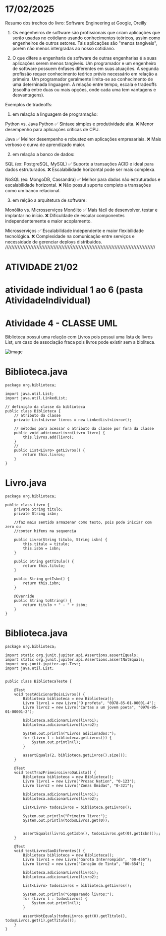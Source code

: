 # 17/02/2025

Resumo dos trechos do livro: Software Engineering at Google, Oreilly

1) Os engenheiros de software são profissionais que criam aplicações que serão usadas no cotidiano usando conhecimentos teóricos, assim como engenheiros de outros setores. Tais aplicações são "menos tangíveis", porém não menos intergradas ao nosso cotidiano. 

2) O que difere a engenharia de software de outras engenharias é a suas aplicações serem menos tangíveis. Um programador e um engenheiro de software possuem ênfases diferentes em suas atuações. A segunda profissão requer conhecimento teórico prévio necessário em relação a primeira. Um programador geralmente limita-se ao conhecimento de uma deterninada linguagem. A relação entre tempo, escala e tradeoffs (escolha entre duas ou mais opções, onde cada uma tem vantagens e desvantagens).

Exemplos de tradeoffs: 

1) em relação a linguagem de programação:

Python vs. Java
Python
✅ Sintaxe simples e produtividade alta.
❌ Menor desempenho para aplicações críticas de CPU.

Java
✅ Melhor desempenho e robustez em aplicações empresariais.
❌ Mais verboso e curva de aprendizado maior.

2) em relação a banco de dados:

SQL (ex: PostgreSQL, MySQL)
✅ Suporte a transações ACID e ideal para dados estruturados.
❌ Escalabilidade horizontal pode ser mais complexa.

NoSQL (ex: MongoDB, Cassandra)
✅ Melhor para dados não estruturados e escalabilidade horizontal.
❌ Não possui suporte completo a transações como um banco relacional.

3) em relção a arquitetura de software: 

Monólito vs. Microsserviços
Monólito
✅ Mais fácil de desenvolver, testar e implantar no início.
❌ Dificuldade de escalar componentes independentemente e maior acoplamento.

Microsserviços
✅ Escalabilidade independente e maior flexibilidade tecnológica.
❌ Complexidade na comunicação entre serviços e necessidade de gerenciar deploys distribuídos.
////////////////////////////////////////////////////////////////////////////////////////////////


# ATIVIDADE 21/02 

# atividade individual 1 ao 6 (pasta AtividadeIndividual)

# Atividade 4 - CLASSE UML 
Biblioteca possui uma relação com Livros pois possui uma lista de livros List<Livro>, um caso de associação fraca pois livros pode existir sem a bibliteca.

![image](https://github.com/user-attachments/assets/aaf72f27-7c9e-4e4e-b384-294053dfe15d)

# Biblioteca.java

```
package org.biblioteca;

import java.util.List;
import java.util.LinkedList;

// definição da classe da biblioteca
public class Biblioteca {
    // atributo da classe
    private List<Livro> livros = new LinkedList<Livro>();

    // métodos para acessar o atributo da classe por fora da classe
    public void adicionarLivro(Livro livro) {
        this.livros.add(livro);
    }
    //
    public List<Livro> getLivros() {
        return this.livros;
    }
}
```
# Livro.java

```
package org.biblioteca;

public class Livro {
    private String titulo;
    private String isbn;

    //faz mais sentido armazenar como texto, pois pode iniciar com zero ou
    //conter hifens na sequencia

    public Livro(String titulo, String isbn) {
        this.titulo = titulo;
        this.isbn = isbn;
    }

    public String getTitulo() {
        return this.titulo;
    }

    public String getIsbn() {
        return this.isbn;
    }

    @Override
    public String toString() {
        return titulo + " - " + isbn;
    }
}
```
# Biblioteca.java

```
package org.biblioteca;

import static org.junit.jupiter.api.Assertions.assertEquals;
import static org.junit.jupiter.api.Assertions.assertNotEquals;
import org.junit.jupiter.api.Test;
import java.util.List;


public class BibliotecaTeste {

    @Test
    void testAdicionarDoisLivros() {
        Biblioteca biblioteca = new Biblioteca();
        Livro livro1 = new Livro("O profeta", "0978-85-01-00001-4");
        Livro livro2 = new Livro("Cartas a um jovem poeta", "0978-85-01-00001-2");

        biblioteca.adicionarLivro(livro1);
        biblioteca.adicionarLivro(livro2);

        System.out.println("Livros adicionados:");
        for (Livro l : biblioteca.getLivros()) {
            System.out.println(l);
        }

        assertEquals(2, biblioteca.getLivros().size());
    }

    @Test
    void testTrazPrimeiroLivroDaLista() {
        Biblioteca biblioteca = new Biblioteca();
        Livro livro1 = new Livro("Prozac Nation", "0-123");
        Livro livro2 = new Livro("Zonas Úmidas", "0-321");

        biblioteca.adicionarLivro(livro1);
        biblioteca.adicionarLivro(livro2);

        List<Livro> todosLivros = biblioteca.getLivros();

        System.out.println("Primeiro livro:");
        System.out.println(todosLivros.get(0));


        assertEquals(livro1.getIsbn(), todosLivros.get(0).getIsbn());;
    }

    @Test
    void testLivrosSaoDiferentes() {
        Biblioteca biblioteca = new Biblioteca();
        Livro livro1 = new Livro("Garota Interrompida", "00-456");
        Livro livro2 = new Livro("Coração de Tinta", "00-654");

        biblioteca.adicionarLivro(livro1);
        biblioteca.adicionarLivro(livro2);

        List<Livro> todosLivros = biblioteca.getLivros();

        System.out.println("Comparando livros:");
        for (Livro l : todosLivros) {
            System.out.println(l);
        }

        assertNotEquals(todosLivros.get(0).getTitulo(), todosLivros.get(1).getTitulo());
    }
}
```
